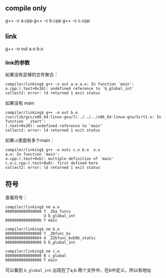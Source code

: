 ## compile only
g++ -c a.cpp
g++ -c b.cpp
g++ -c c.cpp

## link
g++ -o out a.o b.o

### link的参数

如果没有足够的文件聚合：
```
compiler/linking$ g++ -o out a.o a.o: In function `main':
a.cpp:(.text+0x18): undefined reference to `b_global_int'
collect2: error: ld returned 1 exit status
```

如果没有 main
```
compiler/linking$ g++ -o out b.o 
/usr/lib/gcc/x86_64-linux-gnu/7/../../../x86_64-linux-gnu/Scrt1.o: In function `_start':
(.text+0x20): undefined reference to `main'
collect2: error: ld returned 1 exit status
```

如果.o里面有多个main：
```
compiler/linking$ g++ -o outc c.o b.o  a.o
a.o: In function `main':
a.cpp:(.text+0xb): multiple definition of `main'
c.o:c.cpp:(.text+0x0): first defined here
collect2: error: ld returned 1 exit status
```
## 符号
查看符号：
```
compiler/linking$ nm a.o
0000000000000000 T _Z6a_funcv
                 U b_global_int
000000000000000b T main

compiler/linking$ nm b.o
0000000000000000 T _Z6func_bv
0000000000000004 d _ZZ6func_bvE8b_static
0000000000000000 D b_global_int

compiler/linking$ nm c.o
0000000000000000 B c_global
0000000000000000 T main
```

可以看到 `b_global_int` 出现在了a,b 两个文件中，在b中定义，所以有地址